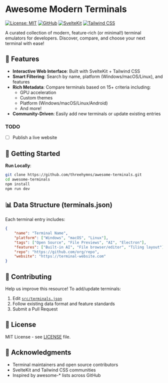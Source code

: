 # Awesome Modern Terminals

[![License: MIT](https://img.shields.io/badge/License-MIT-blue.svg)](https://opensource.org/licenses/MIT)
[![GitHub](https://img.shields.io/badge/GitHub-100000?&logo=github&logoColor=white)](https://github.com/threehymns/awesome-terminals)
[![SvelteKit](https://img.shields.io/badge/SvelteKit-FF3E00?&logo=svelte&logoColor=white)](https://kit.svelte.dev/)
[![Tailwind CSS](https://img.shields.io/badge/Tailwind-38B2AC?&logo=tailwind-css&logoColor=white)](https://tailwindcss.com/)

A curated collection of modern, feature-rich (or minimal!) terminal emulators for developers. Discover, compare, and choose your next terminal with ease!

## 🌟 Features

- **Interactive Web Interface**: Built with SvelteKit + Tailwind CSS
- **Smart Filtering**: Search by name, platform (Windows/macOS/Linux), and features
- **Rich Metadata**: Compare terminals based on 15+ criteria including:
  - GPU acceleration
  - Custom themes
  - Platform (Windows/macOS/Linux/Android)
  - And more!
- **Community-Driven**: Easily add new terminals or update existing entries

### TODO

- [ ] Publish a live website

## 🚀 Getting Started

**Run Locally**:

```bash
git clone https://github.com/threehymns/awesome-terminals.git
cd awesome-terminals
npm install
npm run dev
```

## 📊 Data Structure (terminals.json)

Each terminal entry includes:

```json
{
	"name": "Terminal Name",
	"platform": ["Windows", "macOS", "Linux"],
	"tags": ["Open Source", "File Previews", "AI", "Electron"],
	"features": ["Built-in AI", "File browser/editor", "Tiling layout"],
	"repo": "https://github.com/org/repo",
	"website": "https://terminal-website.com"
}
```

## 🤝 Contributing

Help us improve this resource! To add/update terminals:

1. Edit [`src/terminals.json`](src/terminals.json)
2. Follow existing data format and feature standards
3. Submit a Pull Request

## 📄 License

MIT License - see [LICENSE](LICENSE) file.

## 🙏 Acknowledgments

- Terminal maintainers and open source contributors
- SvelteKit and Tailwind CSS communities
- Inspired by awesome-\* lists across GitHub
